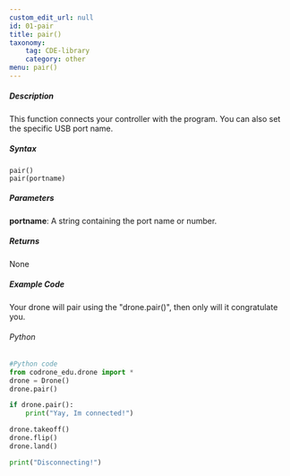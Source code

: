 ```yaml
---
custom_edit_url: null
id: 01-pair
title: pair()
taxonomy:
    tag: CDE-library
    category: other
menu: pair()
---
```


##### Description

This function connects your controller with the program. You can also set the specific USB port name.

##### Syntax
```pair()```<br />
```pair(portname)```<br />


##### Parameters
**portname**: A string containing the port name or number.


##### Returns
None

##### Example Code
Your drone will pair using the "drone.pair()", then only will it congratulate you.
###### Python
```python
#Python code
from codrone_edu.drone import *
drone = Drone()
drone.pair()

if drone.pair():
    print("Yay, Im connected!")

drone.takeoff()
drone.flip()
drone.land()

print("Disconnecting!")

```
